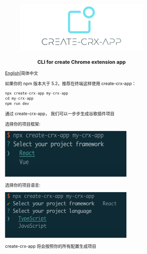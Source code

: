 <h1 align="center"><img height="150" src="./templates/react-js-mv2/assets/create-crx-app.png" /><br> </h1>

<h3 align="center">CLI for create Chrome extension app</h3>

[English](https://github.com/Jcanno/create-crx-app)|简体中文

如果你的 npm 版本大于 5.2，推荐在终端这样使用 create-crx-app：

```js
npx create-crx-app my-crx-app
cd my-crx-app
npm run dev
```

通过 create-crx-app， 我们可以一步步生成谷歌插件项目

选择你的项目框架:

<img height="150" width="400" src="./example/img/framework.png" />

选择你的项目语言:

<img height="150" width="400" src="./example/img/lang.png" />

create-crx-app 将会按照你的所有配置生成项目
